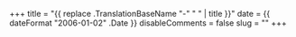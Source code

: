 +++
title = "{{ replace .TranslationBaseName "-" " " | title }}"
date = {{ dateFormat "2006-01-02" .Date }}
disableComments = false
slug = ""
+++
